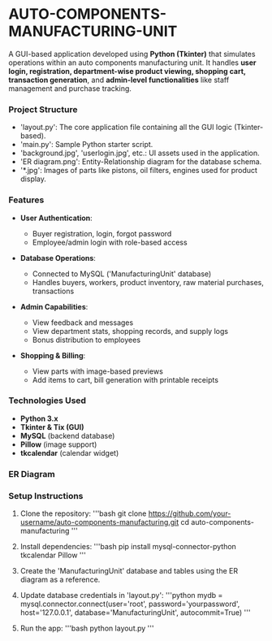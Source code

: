 # AUTO-COMPONENTS-MANUFACTURING-UNIT

A GUI-based application developed using **Python (Tkinter)** that simulates operations within an auto components manufacturing unit. It handles **user login, registration, department-wise product viewing, shopping cart, transaction generation**, and **admin-level functionalities** like staff management and purchase tracking.


###  Project Structure

- 'layout.py': The core application file containing all the GUI logic (Tkinter-based).
- 'main.py': Sample Python starter script.
- 'background.jpg', 'userlogin.jpg', etc.: UI assets used in the application.
- 'ER diagram.png': Entity-Relationship diagram for the database schema.
- '*.jpg': Images of parts like pistons, oil filters, engines used for product display.



### Features

- **User Authentication**:
  - Buyer registration, login, forgot password
  - Employee/admin login with role-based access

- **Database Operations**:
  - Connected to MySQL ('ManufacturingUnit' database)
  - Handles buyers, workers, product inventory, raw material purchases, transactions

- **Admin Capabilities**:
  - View feedback and messages
  - View department stats, shopping records, and supply logs
  - Bonus distribution to employees

- **Shopping & Billing**:
  - View parts with image-based previews
  - Add items to cart, bill generation with printable receipts



### Technologies Used

- **Python 3.x**
- **Tkinter & Tix (GUI)**
- **MySQL** (backend database)
- **Pillow** (image support)
- **tkcalendar** (calendar widget)



###  ER Diagram

### Setup Instructions

1. Clone the repository:
   '''bash
   git clone https://github.com/your-username/auto-components-manufacturing.git
   cd auto-components-manufacturing
   '''

2. Install dependencies:
   '''bash
   pip install mysql-connector-python tkcalendar Pillow
   '''

3. Create the 'ManufacturingUnit' database and tables using the ER diagram as a reference.

4. Update database credentials in 'layout.py':
   '''python
   mydb = mysql.connector.connect(user='root', password='yourpassword', host='127.0.0.1', database='ManufacturingUnit', autocommit=True)
   '''

5. Run the app:
   '''bash
   python layout.py
   '''
